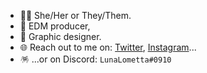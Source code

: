 - 🏳️‍⚧️ She/Her or They/Them.
- 🎵 EDM producer,
- 🎨 Graphic designer.
- 🌐 Reach out to me on: [Twitter](https://twitter.com/sealovedmoon), [Instagram](https://instagram.com/sealovedmoon)...
- 🪅 ...or on Discord: `LunaLometta#0910`
